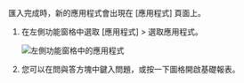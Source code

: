 匯入完成時，新的應用程式會出現在 [應用程式] 頁面上。

1. 在左側功能窗格中選取 [應用程式] > 選取應用程式。
   
     ![左側功能窗格中的應用程式](media/powerbi-service-apps-open-app/power-bi-service-apps-left-nav.png)
2. 您可以在問與答方塊中鍵入問題，或按一下圖格開啟基礎報表。 

